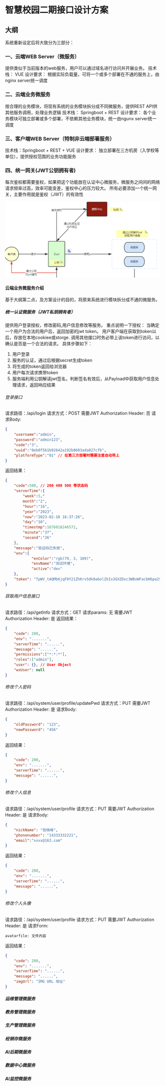 # 智慧校园二期接口设计方案

## 大纲
系统重新设定后将大致分为三部分：

### 一、云端WEB Server（微服务）
提供类似于当前版本的web服务，用户可以通过域名进行访问并开展业务。
技术栈： VUE
设计要求：
根据实际负载量，可将一个或多个部署在不通的服务上，由nginx server统一调度

### 二、云端业务微服务
按合理的业务模块，将现有系统的业务模块拆分成不同微服务，提供REST API供其他服务调用，处理业务逻辑
技术栈： Springboot + REST
设计要求：
各个业务模块可独立部署或多个部署，不依赖其他业务模块，统一由ngunx server统一调度

### 三、客户端WEB Server（特制非云端部署服务）
技术栈：Springboot + REST + VUE
设计要求：
独立部署在三方机房（入学校等单位），提供授权范围的业务功能服务

### 四、统一网关(JWT公钥拥有者)

每次鉴权都需要鉴权，如果把这个功能放在认证中心微服务，微服务之间间的网络请求频率过高，效率可能变差，鉴权中心的压力较大。
所有必要添加一个统一网关，主要作用就是鉴权（JWT）的有效性

![](auth.png)

#### 云端业务微服务介绍
基于大纲第二点，及方案设计的目的，将原来系统进行模块拆分成不通的微服务。

##### 统一认证微服务（JWT私钥拥有者）
提供用户登录授权，修改密码,用户信息修改等服务。
重点说明一下授权：
当确定一个用户为合法的用户后，返回加密的jwt token。
用户客户端在获取到token以后，存放在本地cookiee或storge.
调用其他接口时务必带上该token进行访问，以确认是否是一个合法的请求。
具体步骤如下：
1. 用户登录
2. 服务的认证，通过后根据secret生成token
3. 将生成的token返回给浏览器
4. 用户每次请求携带token
5. 服务端利用公钥解读jwt签名，判断签名有效后，从Payload中获取用户信息处理请求，返回响应结果

###### 登录接口
请求路径：/api/login
请求方式：POST
需要JWT Authorization Header: 否
请求Body:

```json
{
    "username":"admin",
    "password":"admin123",
    "code":"3",
    "uuid":"0eb0f5b1b92642a192b8603ada827cfb",
    "platformType":"01" // 在第三方部署时需要注意自动带上
}
```
返回结果：

```json
{
    "code":500, // 200 400 500 等状态码
    "serverTime":{
        "week":5,"
        month":"2",
        "hour":"16",
        "year":"2023",
        "now":"2023-02-10 16:37:26",
        "day":"10",
        "timestmp":1676018246572,
        "minute":"37",
        "second":"26"
    },
    "message":"验证码已失效",
    "env":{
            "enColor":"rgb(79, 3, 109)",
            "envName":"测试环境",
            "active":"dev"
    },
    "token": "TpWV_tAQMb6jqF0Y21ZhKrv5dk0abolZkIx3GXZDxc3WBxWFacbH6pa2Suw2KV0WiovrwIs_9TC8osUBdEzu6w" // JWT Token 失败时不返回
}
```

###### 获取用户信息接口
请求路径：/api/getInfo
请求方式：GET
请求params: 无
需要JWT Authorization Header: 是
返回结果：

```json
{
    "code": 200,
    "env": ".......",
    "serverTime": "......",
    "message": "......",
    "permissions":["*:*:*"],
    "roles":["admin"],
    "user": {}, // User Object
    "wxUser": null
}
```
###### 修改个人密码
请求路径：/api/system/user/profile/updatePwd
请求方式：PUT
需要JWT Authorization Header: 是
请求Body: 
```json
{
    "oldPassword": "123",
    "newPassword": "456"
}
```
返回结果：
```json
{
    "code": 200,
    "env": ".......",
    "serverTime": "......",
    "message": "......",
}
```

###### 修改个人信息
请求路径：/api/system/user/profile
请求方式：PUT
需要JWT Authorization Header: 是
请求Body: 
```json
{
    "nickName": "张晓峰",
    "phonenumber": "14333332221",
    "email":"xxxx@163.com"
}
```
返回结果：
```json
{
    "code": 200,
    "env": ".......",
    "serverTime": "......",
    "message": "......",
}
```

###### 修改个人头像
请求路径：/api/system/user/profile
请求方式：PUT
需要JWT Authorization Header: 是
请求Form: 
```form
avatarfile: 文件内容
```
返回结果：
```json
{
    "code": 200,
    "env": ".......",
    "serverTime": "......",
    "message": "......",
    "imgUrl": "IMG URL 地址"
}
```


##### 运维管理微服务
##### 教务管理微服务
##### 生产管理微服务
##### 经销存微服务
##### AI后期微服务
##### 数据中心微服务
##### AI监控微服务

